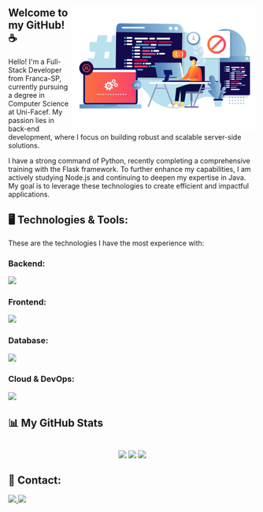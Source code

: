 <div margin=50em>
<img src="Programmer-Illustration.png" align=right width=375px>


## Welcome to my GitHub! ☕️


Hello! I'm a Full-Stack Developer from Franca-SP, currently pursuing a degree in Computer Science at Uni-Facef. My passion lies in back-end development, where I focus on building robust and scalable server-side solutions.

I have a strong command of Python, recently completing a comprehensive training with the Flask framework. To further enhance my capabilities, I am actively studying Node.js and continuing to deepen my expertise in Java. My goal is to leverage these technologies to create efficient and impactful applications.
</div>

  
## 🖥️ Technologies & Tools:
  
These are the technologies I have the most experience with:
<div width=375px>
  
  #### 
  ### Backend:    
  
  <img src="https://skillicons.dev/icons?i=python,flask,django,nodejs,golang,spring,laravel" height="40" />
  
  #### 
  ### Frontend: 
  <img src="https://skillicons.dev/icons?i=react,tailwind,bootstrap" height="40" />
  
  #### 
  ### Database: 
  <img src="https://skillicons.dev/icons?i=mongodb,redis,sqlite,postgres" height="40" />
  
  
  #### 
  ### Cloud & DevOps: 
  <img src="https://skillicons.dev/icons?i=aws,docker,kubernetes" height="40" />
  
</div>


####

####

  ## 📊 My GitHub Stats
  <br>
    <div align="center" margin=50em>
        <img height="190em" src="https://github-readme-stats.vercel.app/api/top-langs/?username=LucasVizoto&theme=cobalt&hide_border=true&&layout=compact"/>
        <img height="190em" src="https://github-readme-stats.vercel.app/api?username=LucasVizoto&show_icons=true&theme=cobalt&hide_border=true"/>
        <img height="300"   src="https://github-readme-activity-graph.vercel.app/graph?username=LucasVizoto&radius=16&theme=cobalt&area=true&order=5&hide_border=true"/>
    </div>


  ## 📱 Contact:
<div> 
<a href="https://www.linkedin.com/in/lucasvizoto" target="_blank">
  <img src="https://img.shields.io/badge/LinkedIn-0077B5?style=for-the-badge&logo=linkedin&logoColor=white" target="_blank">
</a>
<a href="mailto:lucasvizoto364@gmail.com">
  <img src="https://img.shields.io/badge/Gmail-D14836?style=for-the-badge&logo=gmail&logoColor=white" target="_blank">
</a>
</div>
